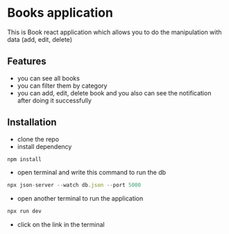 # Books application

This is Book react application which allows you to do the manipulation with data (add, edit, delete)

## Features

- you can see all books
- you can filter them by category
- you can add, edit, delete book and you also can see the notification after doing it successfully

## Installation
- clone the repo
- install dependency
```js
npm install
```
- open terminal and write this command to run the db
```js
npx json-server --watch db.json --port 5000
```
- open another terminal to run the application
```js
npx run dev
```
- click on the link in the terminal

